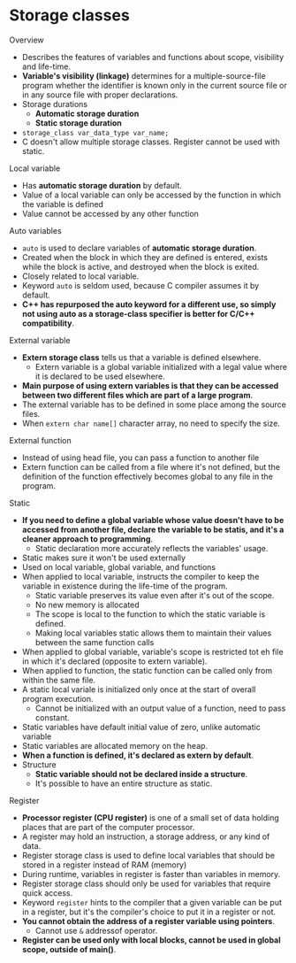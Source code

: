 # Storage classes

Overview
- Describes the features of variables and functions about scope, visibility and life-time.
- **Variable's visibility (linkage)** determines for a multiple-source-file program whether the identifier is known only in the current source file or in any source file with proper declarations.
- Storage durations
  - **Automatic storage duration**
  - **Static storage duration**
- `storage_class var_data_type var_name;`
- C doesn't allow multiple storage classes. Register cannot be used with static.

Local variable
- Has **automatic storage duration** by default.
- Value of a local variable can only be accessed by the function in which the variable is defined
- Value cannot be accessed by any other function

Auto variables
- `auto` is used to declare variables of **automatic storage duration**.
- Created when the block in which they are defined is entered, exists while the block is active, and destroyed when the block is exited.
- Closely related to local variable.
- Keyword `auto` is seldom used, because C compiler assumes it by default.
- **C++ has repurposed the auto keyword for a different use, so simply not using auto as a storage-class specifier is better for C/C++ compatibility**.

External variable
- **Extern storage class** tells us that a variable is defined elsewhere.
  - Extern variable is a global variable initialized with a legal value where it is declared to be used elsewhere.
- **Main purpose of using extern variables is that they can be accessed between two different files which are part of a large program**.
- The external variable has to be defined in some place among the source files.
- When `extern char name[]` character array, no need to specify the size.

External function
- Instead of using head file, you can pass a function to another file
- Extern function can be called from a file where it's not defined, but the definition of the function effectively becomes global to any file  in the program.

Static
- **If you need to define a global variable whose value doesn't have to be accessed from another file, declare the variable to be statis, and it's a cleaner approach to programming**.
  - Static declaration more accurately reflects the variables' usage.
- Static makes sure it won't be used externally
- Used on local variable, global variable, and functions
- When applied to local variable, instructs the compiler to keep the variable in existence during the life-time of the program.
  - Static variable preserves its value even after it's out of the scope.
  - No new memory is allocated
  - The scope is local to the function to which the static variable is defined.
  - Making local variables static allows them to maintain their values between the same function calls
- When applied to global variable, variable's scope is restricted tot eh file in which it's declared (opposite to extern variable).
- When applied to function, the static function can be called only from within the same file.
- A static local variale is initialized only once at the start of overall program execution.
  - Cannot be initialized with an output value of a function, need to pass constant.
- Static variables have default initial value of zero, unlike automatic variable
- Static variables are allocated memory on the heap.
- **When a function is defined, it's declared as extern by default**.
- Structure
  - **Static variable should not be declared inside a structure**.
  - It's possible to have an entire structure as static.

Register
- **Processor register (CPU register)** is one of a small set of data holding places that are part of the computer processor.
- A register may hold an instruction, a storage address, or any kind of data.
- Register storage class is used to define local variables that should be stored in a register instead of RAM (memory)
- During runtime, variables in register is faster than variables in memory.
- Register storage class should only be used for variables that require quick access.
- Keyword `register` hints to the compiler that a given variable can be put in a register, but it's the compiler's choice to put it in a register or not.
- **You cannot obtain the address of a register variable using pointers**.
  - Cannot use `&` addressof operator.
- **Register can be used only with local blocks, cannot be used in global scope, outside of main()**.